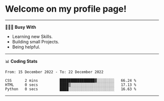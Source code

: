 # Welcome on my profile page!
<!-- print(("dralla"[::-1]+"s").capitalize()) -->

---
👨🏻‍💻 **Busy With**
* Learning new Skills.
* Building small Projects.
* Being helpful.

---
📊 **Coding Stats**
<!--START_SECTION:waka-->

```text
From: 15 December 2022 - To: 22 December 2022

CSS      2 mins          ████████████████▓░░░░░░░░   66.24 %
HTML     0 secs          ████▒░░░░░░░░░░░░░░░░░░░░   17.13 %
Python   0 secs          ████░░░░░░░░░░░░░░░░░░░░░   16.63 %
```

<!--END_SECTION:waka-->
---

